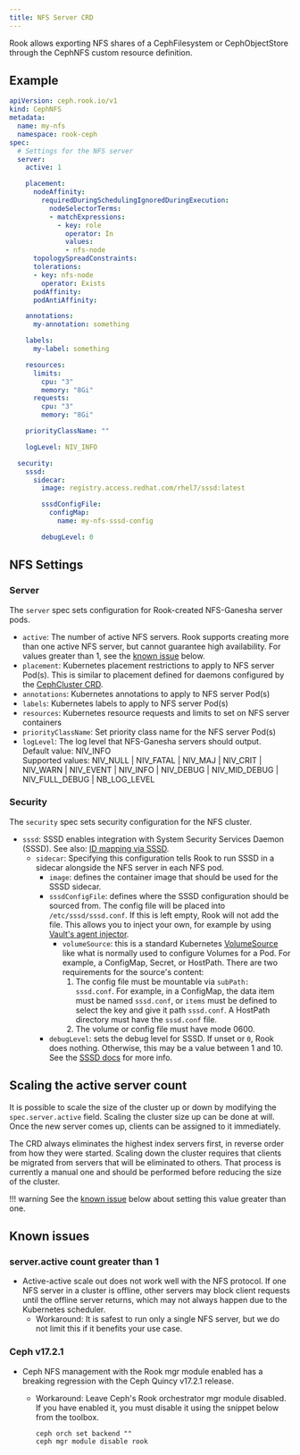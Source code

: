 ```yaml
---
title: NFS Server CRD
---
```


Rook allows exporting NFS shares of a CephFilesystem or CephObjectStore through the CephNFS custom
resource definition.

## Example

```yaml
apiVersion: ceph.rook.io/v1
kind: CephNFS
metadata:
  name: my-nfs
  namespace: rook-ceph
spec:
  # Settings for the NFS server
  server:
    active: 1

    placement:
      nodeAffinity:
        requiredDuringSchedulingIgnoredDuringExecution:
          nodeSelectorTerms:
          - matchExpressions:
            - key: role
              operator: In
              values:
              - nfs-node
      topologySpreadConstraints:
      tolerations:
      - key: nfs-node
        operator: Exists
      podAffinity:
      podAntiAffinity:

    annotations:
      my-annotation: something

    labels:
      my-label: something

    resources:
      limits:
        cpu: "3"
        memory: "8Gi"
      requests:
        cpu: "3"
        memory: "8Gi"

    priorityClassName: ""

    logLevel: NIV_INFO

  security:
    sssd:
      sidecar:
        image: registry.access.redhat.com/rhel7/sssd:latest

        sssdConfigFile:
          configMap:
            name: my-nfs-sssd-config

        debugLevel: 0
```

## NFS Settings

### Server

The `server` spec sets configuration for Rook-created NFS-Ganesha server pods.

* `active`: The number of active NFS servers. Rook supports creating more than one active NFS
  server, but cannot guarantee high availability. For values greater than 1, see the
  [known issue](#serveractive-count-greater-than-1) below.
* `placement`: Kubernetes placement restrictions to apply to NFS server Pod(s). This is similar to
  placement defined for daemons configured by the
  [CephCluster CRD](https://github.com/koor-tech/koor/blob/master/deploy/examples/cluster.yaml).
* `annotations`: Kubernetes annotations to apply to NFS server Pod(s)
* `labels`: Kubernetes labels to apply to NFS server Pod(s)
* `resources`: Kubernetes resource requests and limits to set on NFS server containers
* `priorityClassName`: Set priority class name for the NFS server Pod(s)
* `logLevel`: The log level that NFS-Ganesha servers should output.</br>
  Default value: NIV_INFO</br>
  Supported values: NIV_NULL | NIV_FATAL | NIV_MAJ | NIV_CRIT | NIV_WARN | NIV_EVENT | NIV_INFO | NIV_DEBUG | NIV_MID_DEBUG | NIV_FULL_DEBUG | NB_LOG_LEVEL

### Security

The `security` spec sets security configuration for the NFS cluster.

* `sssd`: SSSD enables integration with System Security Services Daemon (SSSD). See also:
  [ID mapping via SSSD](../Storage-Configuration/NFS/nfs-security.md#id-mapping-via-sssd).
  * `sidecar`: Specifying this configuration tells Rook to run SSSD in a sidecar alongside the NFS
    server in each NFS pod.
    * `image`: defines the container image that should be used for the SSSD sidecar.
    * `sssdConfigFile`: defines where the SSSD configuration should be sourced from. The
      config file will be placed into `/etc/sssd/sssd.conf`. If this is left empty, Rook will not
      add the file. This allows you to inject your own, for example by using
      [Vault's agent injector](https://www.vaultproject.io/docs/platform/k8s/injector).
      * `volumeSource`: this is a standard Kubernetes
        [VolumeSource](https://pkg.go.dev/k8s.io/api/core/v1#VolumeSource) like what is normally
        used to configure Volumes for a Pod. For example, a ConfigMap, Secret, or HostPath.
        There are two requirements for the source's content:
        1. The config file must be mountable via `subPath: sssd.conf`. For example, in a ConfigMap,
           the data item must be named `sssd.conf`, or `items` must be defined to select the key and
           give it path `sssd.conf`. A HostPath directory must have the `sssd.conf` file.
        2. The volume or config file must have mode 0600.
    * `debugLevel`: sets the debug level for SSSD. If unset or `0`, Rook does nothing. Otherwise,
      this may be a value between 1 and 10. See the
      [SSSD docs](https://sssd.io/troubleshooting/basics.html#sssd-debug-logs) for more info.

## Scaling the active server count

It is possible to scale the size of the cluster up or down by modifying the `spec.server.active`
field. Scaling the cluster size up can be done at will. Once the new server comes up, clients can be
assigned to it immediately.

The CRD always eliminates the highest index servers first, in reverse order from how they were
started. Scaling down the cluster requires that clients be migrated from servers that will be
eliminated to others. That process is currently a manual one and should be performed before reducing
the size of the cluster.

!!! warning
    See the [known issue](#serveractive-count-greater-than-1) below about setting this
    value greater than one.


## Known issues

### server.active count greater than 1

* Active-active scale out does not work well with the NFS protocol. If one NFS server in a cluster
  is offline, other servers may block client requests until the offline server returns, which may
  not always happen due to the Kubernetes scheduler.
  * Workaround: It is safest to run only a single NFS server, but we do not limit this if it
    benefits your use case.

### Ceph v17.2.1

* Ceph NFS management with the Rook mgr module enabled has a breaking regression with the Ceph
  Quincy v17.2.1 release.
  * Workaround: Leave Ceph's Rook orchestrator mgr module disabled. If you have enabled it, you must
    disable it using the snippet below from the toolbox.

    ```console
    ceph orch set backend ""
    ceph mgr module disable rook
    ```
